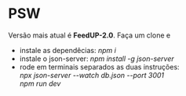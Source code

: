 # PSW
Versão mais atual é **FeedUP-2.0**. Faça um clone e 
* instale as dependêcias: *npm i*
* instale o json-server: *npm install -g json-server*
* rode em terminais separados as duas instruções:<br/>
*npx json-server --watch db.json --port 3001* <br/>
*npm run dev*

